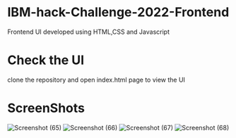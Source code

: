 # IBM-hack-Challenge-2022-Frontend 
Frontend UI developed using HTML,CSS and Javascript
# Check the UI
clone the repository and open index.html page to view the UI
# ScreenShots

![Screenshot (65)](https://github.com/bhargavasai9999/IBM-hack-Challenge-2022-Frontend/assets/85823759/ff301740-18a2-493f-a90c-410a6a3cee74)
![Screenshot (66)](https://github.com/bhargavasai9999/IBM-hack-Challenge-2022-Frontend/assets/85823759/0ed22c35-b0c9-42fc-8027-afaca49da838)
![Screenshot (67)](https://github.com/bhargavasai9999/IBM-hack-Challenge-2022-Frontend/assets/85823759/0cbef808-1632-4f83-9f61-3f156092df36)
![Screenshot (68)](https://github.com/bhargavasai9999/IBM-hack-Challenge-2022-Frontend/assets/85823759/7c891aec-a1e0-4efb-a129-0183310b4cb3)

